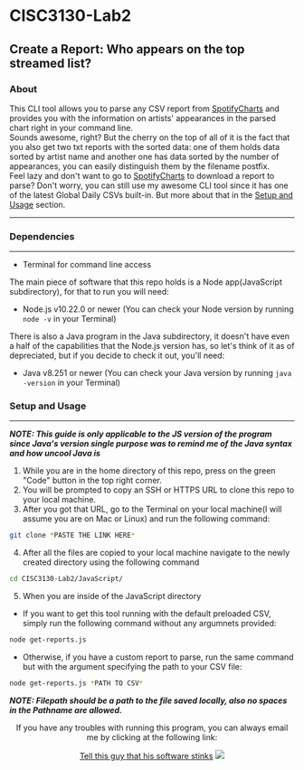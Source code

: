 # CISC3130-Lab2
## Create a Report: Who appears on the top streamed list?
### About
This CLI tool allows you to parse any CSV report from [SpotifyCharts](https://spotifycharts.com/regional) and provides you with the information on artists' appearances in the parsed chart right in your command line.  
Sounds awesome, right? But the cherry on the top of all of it is the fact that you also get two txt reports with the sorted data: one of them holds data sorted by artist name and another one has data sorted by the number of appearances, you can easily distinguish them by the filename postfix.  
Feel lazy and don't want to go to [SpotifyCharts](https://spotifycharts.com/regional) to download a report to parse? Don't worry, you can still use my awesome CLI tool since it has one of the latest Global Daily CSVs built-in. But more about that in the [Setup and Usage](#setup-and-usage) section.  

---
### Dependencies
---
- Terminal for command line access  

The main piece of software that this repo holds is a Node app(JavaScript subdirectory), for that to run you will need:
- Node.js v10.22.0 or newer (You can check your Node version by running ```node -v``` in your Terminal)  

There is also a Java program in the Java subdirectory, it doesn't have even a half of the capabilities that the Node.js version has, so let's think of it as of depreciated, but if you decide to check it out, you'll need:  
- Java v8.251 or newer (You can check your Java version by running ```java -version``` in your Terminal)

### Setup and Usage
---
***NOTE: This guide is only applicable to the JS version of the program since Java's version single purpose was to remind me of the Java syntax and how uncool Java is***
1. While you are in the home directory of this repo, press on the green "Code" button in the top right corner.
2. You will be prompted to copy an SSH or HTTPS URL to clone this repo to your local machine.
3. After you got that URL, go to the Terminal on your local machine(I will assume you are on Mac or Linux) and run the following command: 
```zsh
git clone *PASTE THE LINK HERE*
```
4. After all the files are copied to your local machine navigate to the newly created directory using the following command 
```zsh 
cd CISC3130-Lab2/JavaScript/
```  
5. When you are inside of the JavaScript directory
- If you want to get this tool running with the default preloaded CSV, simply run the following command without any argumnets provided: 
```zsh
node get-reports.js
```  
- Otherwise, if you have a custom report to parse, run the same command but with the argument specifying the path to your CSV file: 
```zsh
node get-reports.js *PATH TO CSV*
```  
***NOTE: Filepath should be a path to the file saved locally, also no spaces in the Pathname are allowed.***  
<div align="center">
    <p>If you have any troubles with running this program, you can always email me by clicking at the following link:</p>
    <a href="mailto:v.pashaliuk@gmail.com?subject=[GitHub]%20SpotifyCharts%20CSV%20Parser">Tell this guy that his software stinks</a>
    <img src="https://mir-s3-cdn-cf.behance.net/project_modules/max_1200/9bb1d693658133.5e98ba7eb53fc.gif" />
</div>
